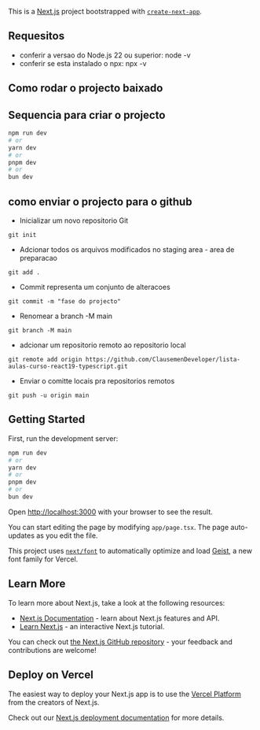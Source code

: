 This is a [Next.js](https://nextjs.org) project bootstrapped with [`create-next-app`](https://nextjs.org/docs/app/api-reference/cli/create-next-app).


## Requesitos
* conferir a versao do Node.js 22 ou superior: node -v
* conferir se esta instalado o npx: npx -v

## Como rodar o projecto baixado


## Sequencia para criar o projecto
```bash
npm run dev
# or
yarn dev
# or
pnpm dev
# or
bun dev
```

## como enviar o projecto para o github
* Inicializar um novo repositorio Git
```
git init

```
* Adcionar todos os arquivos modificados no staging area - area de preparacao
```
git add .
```
* Commit representa um conjunto de alteracoes
```
git commit -m "fase do projecto"
```

* Renomear a branch -M main
```
git branch -M main
```

* adcionar um repositorio remoto ao repositorio local
```
git remote add origin https://github.com/ClausemenDeveloper/lista-aulas-curso-react19-typescript.git

```

* Enviar o comitte locais pra repositorios remotos
```
git push -u origin main
```


## Getting Started

First, run the development server:

```bash
npm run dev
# or
yarn dev
# or
pnpm dev
# or
bun dev
```

Open [http://localhost:3000](http://localhost:3000) with your browser to see the result.

You can start editing the page by modifying `app/page.tsx`. The page auto-updates as you edit the file.

This project uses [`next/font`](https://nextjs.org/docs/app/building-your-application/optimizing/fonts) to automatically optimize and load [Geist](https://vercel.com/font), a new font family for Vercel.

## Learn More

To learn more about Next.js, take a look at the following resources:

- [Next.js Documentation](https://nextjs.org/docs) - learn about Next.js features and API.
- [Learn Next.js](https://nextjs.org/learn) - an interactive Next.js tutorial.

You can check out [the Next.js GitHub repository](https://github.com/vercel/next.js) - your feedback and contributions are welcome!

## Deploy on Vercel

The easiest way to deploy your Next.js app is to use the [Vercel Platform](https://vercel.com/new?utm_medium=default-template&filter=next.js&utm_source=create-next-app&utm_campaign=create-next-app-readme) from the creators of Next.js.

Check out our [Next.js deployment documentation](https://nextjs.org/docs/app/building-your-application/deploying) for more details.
